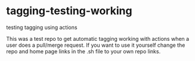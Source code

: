# tagging-testing-working
testing tagging using actions

This was a test repo to get automatic tagging working with actions when a user does a pull/merge request.
If you want to use it yourself change the repo and home page links in the .sh file to your own repo links.
